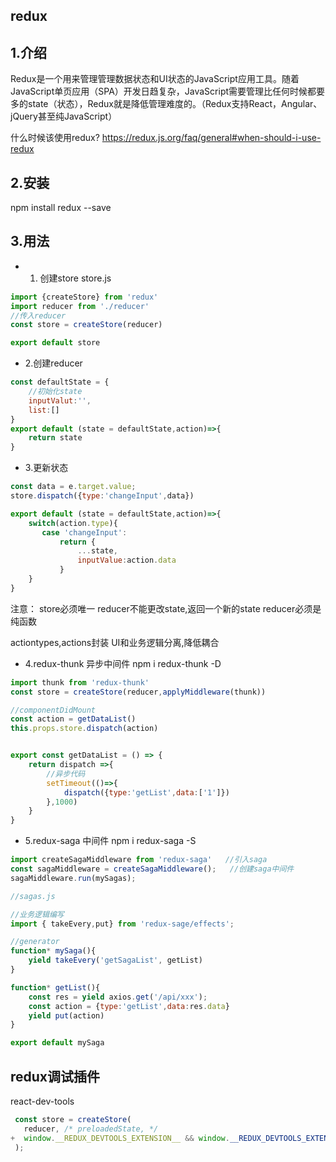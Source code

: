 ## redux

## 1.介绍
Redux是一个用来管理管理数据状态和UI状态的JavaScript应用工具。随着JavaScript单页应用（SPA）开发日趋复杂，JavaScript需要管理比任何时候都要多的state（状态），Redux就是降低管理难度的。（Redux支持React，Angular、jQuery甚至纯JavaScript）


什么时候该使用redux?
https://redux.js.org/faq/general#when-should-i-use-redux


## 2.安装
npm install redux --save

## 3.用法

* 1. 创建store
   store.js

```javascript
import {createStore} from 'redux'
import reducer from './reducer'
//传入reducer
const store = createStore(reducer)

export default store
```

* 2.创建reducer
```javascript
const defaultState = {
    //初始化state
    inputValut:'',
    list:[]
}
export default (state = defaultState,action)=>{
    return state
}
```

* 3.更新状态
```javascript
const data = e.target.value;
store.dispatch({type:'changeInput',data})
```

```javascript
export default (state = defaultState,action)=>{
    switch(action.type){
       case 'changeInput':
           return {
               ...state,
               inputValue:action.data
           }
    }
}
```

注意：
store必须唯一
reducer不能更改state,返回一个新的state
reducer必须是纯函数

actiontypes,actions封装
UI和业务逻辑分离,降低耦合



* 4.redux-thunk 异步中间件
npm i redux-thunk -D 
```javascript
import thunk from 'redux-thunk'
const store = createStore(reducer,applyMiddleware(thunk))

//componentDidMount
const action = getDataList()
this.props.store.dispatch(action)


export const getDataList = () => {
	return dispatch =>{
		//异步代码
		setTimeout(()=>{
			dispatch({type:'getList',data:['1']})
		},1000)
	}
}
```

* 5.redux-saga 中间件
npm i redux-saga -S
```javascript
import createSagaMiddleware from 'redux-saga'   //引入saga
const sagaMiddleware = createSagaMiddleware();   //创建saga中间件
sagaMiddleware.run(mySagas);
```

```javascript
//sagas.js

//业务逻辑编写
import { takeEvery,put} from 'redux-sage/effects';

//generator
function* mySaga(){
    yield takeEvery('getSagaList', getList)
}

function* getList(){
    const res = yield axios.get('/api/xxx');
    const action = {type:'getList',data:res.data}
    yield put(action)
}

export default mySaga
```
## redux调试插件
react-dev-tools
```javascript
 const store = createStore(
   reducer, /* preloadedState, */
+  window.__REDUX_DEVTOOLS_EXTENSION__ && window.__REDUX_DEVTOOLS_EXTENSION__()
 );
```